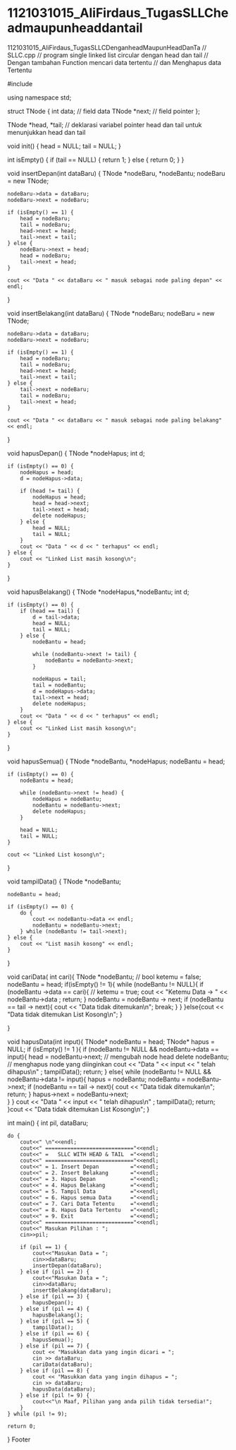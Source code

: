 # 1121031015_AliFirdaus_TugasSLLCheadmaupunheaddantail
1121031015_AliFirdaus_TugasSLLCDenganheadMaupunHeadDanTa
// SLLC.cpp 
// program single linked list circular dengan head dan tail
// Dengan tambahan Function mencari data tertentu
// dan Menghapus data Tertentu

#include <iostream>

using namespace std;

struct TNode {
    int data;       // field data
    TNode *next;    // field pointer
};

TNode *head, *tail; // deklarasi variabel pointer head dan tail untuk menunjukkan head dan tail

void init() {
    head = NULL;
    tail = NULL;
}

int isEmpty() {
    if (tail == NULL) {
        return 1;
    } else {
        return 0;
    }
}

void insertDepan(int dataBaru) {
    TNode *nodeBaru, *nodeBantu;
    nodeBaru = new TNode;

    nodeBaru->data = dataBaru;
    nodeBaru->next = nodeBaru;

    if (isEmpty() == 1) {
        head = nodeBaru;
        tail = nodeBaru;
        head->next = head;
        tail->next = tail;
    } else {
        nodeBaru->next = head;
        head = nodeBaru;
        tail->next = head;
    }

    cout << "Data " << dataBaru << " masuk sebagai node paling depan" << endl;
}

void insertBelakang(int dataBaru) {
    TNode *nodeBaru;
    nodeBaru = new TNode;

    nodeBaru->data = dataBaru;
    nodeBaru->next = nodeBaru;

    if (isEmpty() == 1) {
        head = nodeBaru;
        tail = nodeBaru;
        head->next = head;
        tail->next = tail;
    } else {
        tail->next = nodeBaru;
        tail = nodeBaru;
        tail->next = head;
    }

    cout << "Data " << dataBaru << " masuk sebagai node paling belakang" << endl;
}

void hapusDepan() {
    TNode *nodeHapus;
    int d;

    if (isEmpty() == 0) {
        nodeHapus = head;
        d = nodeHapus->data;

        if (head != tail) {
            nodeHapus = head;
            head = head->next;
            tail->next = head;
            delete nodeHapus;
        } else {
            head = NULL;
            tail = NULL;
        }
        cout << "Data " << d << " terhapus" << endl;
    } else {
        cout << "Linked List masih kosong\n";
    }
}

void hapusBelakang() {
    TNode *nodeHapus,*nodeBantu;
    int d;

    if (isEmpty() == 0) {
        if (head == tail) {
            d = tail->data;
            head = NULL;
            tail = NULL;
        } else {
            nodeBantu = head;

            while (nodeBantu->next != tail) {
                nodeBantu = nodeBantu->next;
            }

            nodeHapus = tail;
            tail = nodeBantu;
            d = nodeHapus->data;
            tail->next = head;
            delete nodeHapus;
        }
        cout << "Data " << d << " terhapus" << endl;
    } else {
        cout << "Linked List masih kosong\n";
    }
}

void hapusSemua() {
    TNode *nodeBantu, *nodeHapus;
    nodeBantu = head;

    if (isEmpty() == 0) {
        nodeBantu = head;

        while (nodeBantu->next != head) {
            nodeHapus = nodeBantu;
            nodeBantu = nodeBantu->next;
            delete nodeHapus;
        }

        head = NULL;
        tail = NULL;
    }

    cout << "Linked List kosong\n";
}

void tampilData() {
    TNode *nodeBantu;

    nodeBantu = head;

    if (isEmpty() == 0) {
        do {
            cout << nodeBantu->data << endl;
            nodeBantu = nodeBantu->next;
        } while (nodeBantu != tail->next);
    } else {
        cout << "List masih kosong" << endl;
    }
}

void cariData( int cari){
  TNode *nodeBantu;
  // bool ketemu = false;
  nodeBantu = head;
    if(isEmpty() != 1){
      while (nodeBantu != NULL){
        if (nodeBantu ->data == cari){
          // ketemu = true;
          cout << "Ketemu Data -> " << nodeBantu->data ;
          return;
        } 
          nodeBantu = nodeBantu -> next;
        if (nodeBantu == tail -> next){
          cout << "Data tidak ditemukan\n";
          break;
        }
      }
    }else{cout << "Data tidak ditemukan List Kosong\n"; }
  
}

void hapusData(int input){
   TNode* nodeBantu = head; 
    TNode* hapus = NULL;
  if (isEmpty() != 1 ){
     if (nodeBantu != NULL && nodeBantu->data == input){ 
         head = nodeBantu->next; // mengubah node head 
         delete nodeBantu;       // menghapus node yang diinginkan
         cout << "Data " << input << " telah dihapus\n" ;
         tampilData();
         return; 
     } 
       else{ 
         while (nodeBantu != NULL && nodeBantu->data != input){ 
           hapus = nodeBantu; 
           nodeBantu = nodeBantu->next; 
         if (nodeBantu == tail -> next){
           cout << "Data tidak ditemukan\n";
           return;
           } hapus->next = nodeBantu->next;     
         }
       }
        cout << "Data " << input << " telah dihapus\n" ;
        tampilData();
    return;
    }cout << "Data tidak ditemukan List Kosong\n";
}
          
int main() {
    int pil, dataBaru;

    do {
        cout<<" \n"<<endl;
        cout<<" ============================"<<endl;
        cout<<" =   SLLC WITH HEAD & TAIL  ="<<endl;
        cout<<" ============================"<<endl;
        cout<<" = 1. Insert Depan          ="<<endl;
        cout<<" = 2. Insert Belakang       ="<<endl;
        cout<<" = 3. Hapus Depan           ="<<endl;
        cout<<" = 4. Hapus Belakang        ="<<endl;
        cout<<" = 5. Tampil Data           ="<<endl;
        cout<<" = 6. Hapus semua Data      ="<<endl;
        cout<<" = 7. Cari Data Tetentu     ="<<endl;
        cout<<" = 8. Hapus Data Tertentu   ="<<endl;
        cout<<" = 9. Exit                  ="<<endl;
        cout<<" ============================"<<endl;
        cout<<" Masukan Pilihan : ";
        cin>>pil;

        if (pil == 1) {
            cout<<"Masukan Data = ";
            cin>>dataBaru;
            insertDepan(dataBaru);
        } else if (pil == 2) {
            cout<<"Masukan Data = ";
            cin>>dataBaru;
            insertBelakang(dataBaru);
        } else if (pil == 3) {
            hapusDepan();
        } else if (pil == 4) {
            hapusBelakang();
        } else if (pil == 5) {
            tampilData();
        } else if (pil == 6) {
            hapusSemua();
        } else if (pil == 7) {
            cout << "Masukkan data yang ingin dicari = ";
            cin >> dataBaru;
            cariData(dataBaru);
        } else if (pil == 8) {
            cout << "Masukkan data yang ingin dihapus = ";
            cin >> dataBaru;
            hapusData(dataBaru);
        } else if (pil != 9) {
            cout<<"\n Maaf, Pilihan yang anda pilih tidak tersedia!";
        }
    } while (pil != 9);

    return 0;
}
Footer
